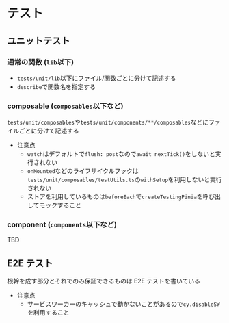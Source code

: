 # テスト

## ユニットテスト

### 通常の関数 (`lib`以下)

- `tests/unit/lib`以下にファイル/関数ごとに分けて記述する
- `describe`で関数名を指定する

### composable (`composables`以下など)

`tests/unit/composables`や`tests/unit/components/**/composables`などにファイルごとに分けて記述する

- 注意点
  - `watch`はデフォルトで`flush: post`なので`await nextTick()`をしないと実行されない
  - `onMounted`などのライフサイクルフックは`tests/unit/composables/testUtils.ts`の`withSetup`を利用しないと実行されない
  - ストアを利用しているものは`beforeEach`で`createTestingPinia`を呼び出してモックすること

### component (`components`以下など)

TBD

## E2E テスト

根幹を成す部分とそれでのみ保証できるものは E2E テストを書いている

- 注意点
  - サービスワーカーのキャッシュで動かないことがあるので`cy.disableSW`を利用すること
